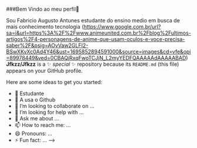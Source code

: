 ###Bem Vindo ao meu perfil👋  

Sou Fabricio Augusto Antunes estudante do ensino medio em busca de mais conhecimento tecnologia
(https://www.google.com.br/url?sa=i&url=https%3A%2F%2Fwww.animeunited.com.br%2Fblog%2Fultimos-artigos%2F4-personagens-de-anime-que-usam-oculos-e-voce-precisa-saber%2F&psig=AOvVaw2GLFI2-BSwXKvXc0Ad4Y46&ust=1695852894591000&source=images&cd=vfe&opi=89978449&ved=0CBAQjRxqFwoTCJjN_L2myYEDFQAAAAAdAAAAABAD)
**Jfkzz/Jfkzz** is a ✨ _special_ ✨ repository because its `README.md` (this file) appears on your GitHub profile.

Here are some ideas to get you started:

- 🔭 Estudante
- 🌱 A usa o Github
- 👯 I’m looking to collaborate on ...
- 🤔 I’m looking for help with ...
- 💬 Ask me about ...
- 📫 How to reach me: ...
- 😄 Pronouns: ...
- ⚡ Fun fact: ...
-->
